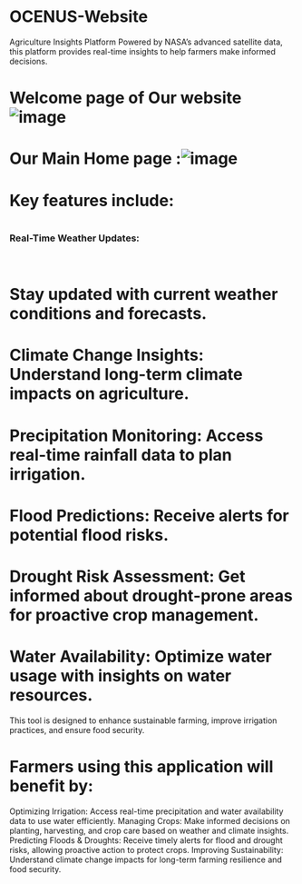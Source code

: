 # OCENUS-Website
Agriculture Insights Platform
Powered by NASA’s advanced satellite data, this platform provides real-time insights to help farmers make informed decisions. 
# Welcome page of Our website![image](https://github.com/user-attachments/assets/81d3f459-5c60-4f19-aaa0-29fc17a99cc6)
# Our Main Home page :![image](https://github.com/user-attachments/assets/3c84fd52-5c57-4f95-9c8b-4ca19c990422)

# Key features include:

# <h3>Real-Time Weather Updates:</h3> <br>
# Stay updated with current weather conditions and forecasts.
# Climate Change Insights: Understand long-term climate impacts on agriculture.
# Precipitation Monitoring: Access real-time rainfall data to plan irrigation.
# Flood Predictions: Receive alerts for potential flood risks.
# Drought Risk Assessment: Get informed about drought-prone areas for proactive crop management.
# Water Availability: Optimize water usage with insights on water resources. <br>
 This tool is designed to enhance sustainable farming, improve irrigation practices, and ensure food security. <br>

# Farmers using this application will benefit by:

Optimizing Irrigation: Access real-time precipitation and water availability data to use water efficiently.
Managing Crops: Make informed decisions on planting, harvesting, and crop care based on weather and climate insights.
Predicting Floods & Droughts: Receive timely alerts for flood and drought risks, allowing proactive action to protect crops.
Improving Sustainability: Understand climate change impacts for long-term farming resilience and food security.




